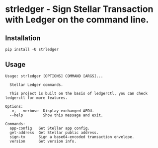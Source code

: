 # strledger - Sign Stellar Transaction with Ledger on the command line.

## Installation
```shell
pip install -U strledger
```

## Usage
```text
Usage: strledger [OPTIONS] COMMAND [ARGS]...

  Stellar Ledger commands.

  This project is built on the basis of ledgerctl, you can check ledgerctl for more features.

Options:
  -v, --verbose  Display exchanged APDU.
  --help         Show this message and exit.

Commands:
  app-config   Get Stellar app config.
  get-address  Get Stellar public address.
  sign-tx      Sign a base64-encoded transaction envelope.
  version      Get version info.
```